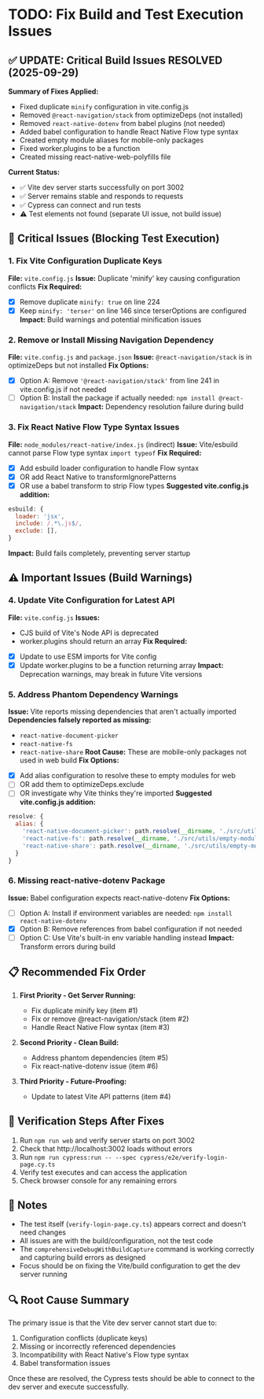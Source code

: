 # TODO: Fix Build and Test Execution Issues

## ✅ UPDATE: Critical Build Issues RESOLVED (2025-09-29)

**Summary of Fixes Applied:**

- Fixed duplicate `minify` configuration in vite.config.js
- Removed `@react-navigation/stack` from optimizeDeps (not installed)
- Removed `react-native-dotenv` from babel plugins (not needed)
- Added babel configuration to handle React Native Flow type syntax
- Created empty module aliases for mobile-only packages
- Fixed worker.plugins to be a function
- Created missing react-native-web-polyfills file

**Current Status:**

- ✅ Vite dev server starts successfully on port 3002
- ✅ Server remains stable and responds to requests
- ✅ Cypress can connect and run tests
- ⚠️ Test elements not found (separate UI issue, not build issue)

## 🚨 Critical Issues (Blocking Test Execution)

### 1. Fix Vite Configuration Duplicate Keys

**File:** `vite.config.js`
**Issue:** Duplicate 'minify' key causing configuration conflicts
**Fix Required:**

- [x] Remove duplicate `minify: true` on line 224
- [x] Keep `minify: 'terser'` on line 146 since terserOptions are configured
      **Impact:** Build warnings and potential minification issues

### 2. Remove or Install Missing Navigation Dependency

**File:** `vite.config.js` and `package.json`
**Issue:** `@react-navigation/stack` is in optimizeDeps but not installed
**Fix Options:**

- [x] Option A: Remove `'@react-navigation/stack'` from line 241 in vite.config.js if not needed
- [ ] Option B: Install the package if actually needed: `npm install @react-navigation/stack`
      **Impact:** Dependency resolution failure during build

### 3. Fix React Native Flow Type Syntax Issues

**File:** `node_modules/react-native/index.js` (indirect)
**Issue:** Vite/esbuild cannot parse Flow type syntax `import typeof`
**Fix Required:**

- [x] Add esbuild loader configuration to handle Flow syntax
- [x] OR add React Native to transformIgnorePatterns
- [x] OR use a babel transform to strip Flow types
      **Suggested vite.config.js addition:**

```javascript
esbuild: {
  loader: 'jsx',
  include: /.*\.js$/,
  exclude: [],
}
```

**Impact:** Build fails completely, preventing server startup

## ⚠️ Important Issues (Build Warnings)

### 4. Update Vite Configuration for Latest API

**File:** `vite.config.js`
**Issues:**

- CJS build of Vite's Node API is deprecated
- worker.plugins should return an array
  **Fix Required:**
- [x] Update to use ESM imports for Vite config
- [x] Update worker.plugins to be a function returning array
      **Impact:** Deprecation warnings, may break in future Vite versions

### 5. Address Phantom Dependency Warnings

**Issue:** Vite reports missing dependencies that aren't actually imported
**Dependencies falsely reported as missing:**

- `react-native-document-picker`
- `react-native-fs`
- `react-native-share`
  **Root Cause:** These are mobile-only packages not used in web build
  **Fix Options:**
- [x] Add alias configuration to resolve these to empty modules for web
- [ ] OR add them to optimizeDeps.exclude
- [ ] OR investigate why Vite thinks they're imported
      **Suggested vite.config.js addition:**

```javascript
resolve: {
  alias: {
    'react-native-document-picker': path.resolve(__dirname, './src/utils/empty-module.js'),
    'react-native-fs': path.resolve(__dirname, './src/utils/empty-module.js'),
    'react-native-share': path.resolve(__dirname, './src/utils/empty-module.js'),
  }
}
```

### 6. Missing react-native-dotenv Package

**Issue:** Babel configuration expects react-native-dotenv
**Fix Options:**

- [ ] Option A: Install if environment variables are needed: `npm install react-native-dotenv`
- [x] Option B: Remove references from babel configuration if not needed
- [ ] Option C: Use Vite's built-in env variable handling instead
      **Impact:** Transform errors during build

## 📋 Recommended Fix Order

1. **First Priority - Get Server Running:**

   - Fix duplicate minify key (item #1)
   - Fix or remove @react-navigation/stack (item #2)
   - Handle React Native Flow syntax (item #3)

2. **Second Priority - Clean Build:**

   - Address phantom dependencies (item #5)
   - Fix react-native-dotenv issue (item #6)

3. **Third Priority - Future-Proofing:**
   - Update to latest Vite API patterns (item #4)

## 🧪 Verification Steps After Fixes

1. Run `npm run web` and verify server starts on port 3002
2. Check that http://localhost:3002 loads without errors
3. Run `npm run cypress:run -- --spec cypress/e2e/verify-login-page.cy.ts`
4. Verify test executes and can access the application
5. Check browser console for any remaining errors

## 📝 Notes

- The test itself (`verify-login-page.cy.ts`) appears correct and doesn't need changes
- All issues are with the build/configuration, not the test code
- The `comprehensiveDebugWithBuildCapture` command is working correctly and capturing build errors as designed
- Focus should be on fixing the Vite/build configuration to get the dev server running

## 🔍 Root Cause Summary

The primary issue is that the Vite dev server cannot start due to:

1. Configuration conflicts (duplicate keys)
2. Missing or incorrectly referenced dependencies
3. Incompatibility with React Native's Flow type syntax
4. Babel transformation issues

Once these are resolved, the Cypress tests should be able to connect to the dev server and execute successfully.
